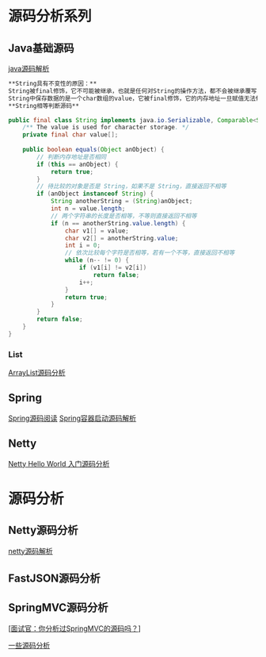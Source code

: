 # 源码分析系列

## Java基础源码
[java源码解析](https://www.cnblogs.com/shuangyueliao/p/11456677.html)
```markdown
**String具有不变性的原因：**
String被final修饰，它不可能被继承，也就是任何对String的操作方法，都不会被继承覆写
String中保存数据的是一个char数组的value，它被final修饰，它的内存地址一旦赋值无法修改
**String相等判断源码**
```
```java
public final class String implements java.io.Serializable, Comparable<String>, CharSequence{
    /** The value is used for character storage. */
    private final char value[];
        
    public boolean equals(Object anObject) {
        // 判断内存地址是否相同
        if (this == anObject) {
            return true;
        }
        // 待比较的对象是否是 String，如果不是 String，直接返回不相等
        if (anObject instanceof String) {
            String anotherString = (String)anObject;
            int n = value.length;
            // 两个字符串的长度是否相等，不等则直接返回不相等
            if (n == anotherString.value.length) {
                char v1[] = value;
                char v2[] = anotherString.value;
                int i = 0;
                // 依次比较每个字符是否相等，若有一个不等，直接返回不相等
                while (n-- != 0) {
                    if (v1[i] != v2[i])
                        return false;
                    i++;
                }
                return true;
            }
        }
        return false;
    }
}
```

### List
[ArrayList源码分析](https://www.cnblogs.com/aweicy-1/p/12677597.html)
## Spring
[Spring源码阅读](https://github.com/seaswalker/spring-analysis)
[Spring容器启动源码解析](https://mp.weixin.qq.com/s?__biz=MzIxNTAwNjA4OQ==&mid=2247485830&idx=1&sn=2d92b019b2f0d8ee876abc1fb4113955&chksm=979fa760a0e82e76168162b3c20d389e6666088421ed51b9b9e53bd37773d068a958f289b943&mpshare=1&scene=23&srcid=&sharer_sharetime=1572097584959&sharer_shareid=d812adcc01829f0f7f8fb06aea118511#rd)

## Netty
[Netty Hello World 入门源码分析](https://www.cnblogs.com/rickiyang/p/12562408.html)
# 源码分析

## Netty源码分析

[netty源码解析](https://www.cnblogs.com/java-chen-hao/category/1537744.html)

## FastJSON源码分析





## SpringMVC源码分析

[[面试官：你分析过SpringMVC的源码吗？](https://www.cnblogs.com/javazhiyin/p/10717591.html)]



[一些源码分析]( [https://www.cnblogs.com/wyq1995/tag/%E6%BA%90%E7%A0%81/](https://www.cnblogs.com/wyq1995/tag/源码/) )

